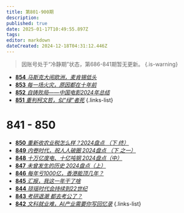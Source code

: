 ```yaml
---
title: 第801-900期
description: 
published: true
date: 2025-01-17T10:49:55.897Z
tags: 
editor: markdown
dateCreated: 2024-12-18T04:31:12.446Z
---
```


> 因账号处于“冷静期”状态，第686-841期暂无更新。
> {.is-warning}

<!--
# 891 - 900

{.links-list}

- [**900** **](./801-900/900.md)
- [**899** **](./801-900/899.md)
- [**898** **](./801-900/898.md)
- [**897** **](./801-900/897.md)
- [**896** **](./801-900/896.md)
- [**895** **](./801-900/895.md)
- [**894** **](./801-900/894.md)
- [**893** **](./801-900/893.md)
- [**892** **](./801-900/892.md)
- [**891** **](./801-900/891.md)
{.links-list}

# 881 - 890

- [**890** **](./801-900/890.md)
- [**889** **](./801-900/889.md)
- [**888** **](./801-900/888.md)
- [**887** **](./801-900/887.md)
- [**886** **](./801-900/886.md)
- [**885** **](./801-900/885.md)
- [**884** **](./801-900/884.md)
- [**883** **](./801-900/883.md)
- [**882** **](./801-900/882.md)
- [**881** **](./801-900/881.md)
{.links-list}

# 871 - 880

- [**880** **](./801-900/880.md)
- [**879** **](./801-900/879.md)
- [**878** **](./801-900/878.md)
- [**877** **](./801-900/877.md)
- [**876** **](./801-900/876.md)
- [**875** **](./801-900/875.md)
- [**874** **](./801-900/874.md)
- [**873** **](./801-900/873.md)
- [**872** **](./801-900/872.md)
- [**871** **](./801-900/871.md)
{.links-list}

# 861 - 870

- [**870** **](./801-900/870.md)
- [**869** **](./801-900/869.md)
- [**868** **](./801-900/868.md)
- [**867** **](./801-900/867.md)
- [**866** **](./801-900/866.md)
- [**865** **](./801-900/865.md)
- [**864** **](./801-900/864.md)
- [**863** **](./801-900/863.md)
- [**862** **](./801-900/862.md)
- [**861** **](./801-900/861.md)
{.links-list}

# 851 - 860

- [**860** **](./801-900/860.md)
- [**859** **](./801-900/859.md)
- [**858** **](./801-900/858.md)
- [**857** **](./801-900/857.md)
- [**856** **](./801-900/856.md)
- [**855** **](./801-900/855.md)-->
- [**854** *马斯克大闹欧洲，麦肯锡低头*](./801-900/854.md)
- [**853** *每一场火灾，原因都在十年前*](./801-900/853.md)
- [**852** *自铸败局——中国电影2024年总结*](./801-900/852.md)
- [**851** *重判柯文哲，似“绿”者死*](./801-900/851.md)
{.links-list}

# 841 - 850

- [**850** *重新收农业税怎么样？2024盘点 （下 终）*](./801-900/850.md)
- [**849** *内卷时代，祝人人破圈 2024盘点 （下 之一）*](./801-900/849.md)
- [**848** *十万亿度电、十亿吨钢 2024盘点（中）*](./801-900/848.md)
- [**847** *未曾发生的历史 2024盘点（上）*](./801-900/847.md)
- [**846** *每年亏1000亿，香港能顶几年？*](./801-900/846.md)
- [**845** *汇报，我这一年干了啥*](./801-900/845.md)
- [**844** *琼瑶时代会持续到22世纪*](./801-900/844.md)
- [**843** *考研退潮 都去考公了？*](./801-900/843.md)
- [**842** *文科就业难，AI产业需要你写回忆录*](./801-900/842.md)
{.links-list}

<!--
- [**841** **](./801-900/841.md)
{.links-list}

# 831 - 840

- [**840** **](./801-900/840.md)
- [**839** **](./801-900/839.md)
- [**838** **](./801-900/838.md)
- [**837** **](./801-900/837.md)
- [**836** **](./801-900/836.md)
- [**835** **](./801-900/835.md)
- [**834** **](./801-900/834.md)
- [**833** **](./801-900/833.md)
- [**832** **](./801-900/832.md)
- [**831** **](./801-900/831.md)
{.links-list}

# 821 - 830

- [**830** **](./801-900/830.md)
- [**829** **](./801-900/829.md)
- [**828** **](./801-900/828.md)
- [**827** **](./801-900/827.md)
- [**826** **](./801-900/826.md)
- [**825** **](./801-900/825.md)
- [**824** **](./801-900/824.md)
- [**823** **](./801-900/823.md)
- [**822** **](./801-900/822.md)
- [**821** **](./801-900/821.md)
{.links-list}

# 811 - 820

- [**820** **](./801-900/820.md)
- [**819** **](./801-900/819.md)
- [**818** **](./801-900/818.md)
- [**817** **](./801-900/817.md)
- [**816** **](./801-900/816.md)
- [**815** **](./801-900/815.md)
- [**814** **](./801-900/814.md)
- [**813** **](./801-900/813.md)
- [**812** **](./801-900/812.md)
- [**811** **](./801-900/811.md)
{.links-list}

# 801 - 810

- [**810** **](./801-900/810.md)
- [**809** **](./801-900/809.md)
- [**808** **](./801-900/808.md)
- [**807** **](./801-900/807.md)
- [**806** **](./801-900/806.md)
- [**805** **](./801-900/805.md)
- [**804** **](./801-900/804.md)
- [**803** **](./801-900/803.md)
- [**802** **](./801-900/802.md)
- [**801** **](./801-900/801.md)
{.links-list}

-->